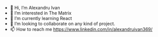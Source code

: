- 👋 Hi, I’m Alexandru Ivan
- 👀 I’m interested in The Matrix
- 🌱 I’m currently learning React
- 💞️ I’m looking to collaborate on any kind of project.
- 📫 How to reach me https://www.linkedin.com/in/alexandruivan369/

<!---
alexandruIvan1995/alexandruIvan1995 is a ✨ special ✨ repository because its `README.md` (this file) appears on your GitHub profile.
You can click the Preview link to take a look at your changes.
--->
